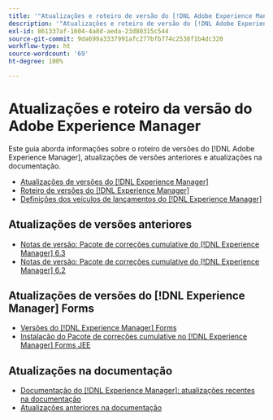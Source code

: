 ```yaml
---
title: '"Atualizações e roteiro de versão do [!DNL Adobe Experience Manager]"'
description: '"Atualizações e roteiro de versão do [!DNL Adobe Experience Manager]"'
exl-id: 861337af-1604-4a8d-aeda-23d80315c544
source-git-commit: 9da699a3337991afc277bfb774c2538f1b4dc320
workflow-type: ht
source-wordcount: '69'
ht-degree: 100%

---
```


# Atualizações e roteiro da versão do Adobe Experience Manager

Este guia aborda informações sobre o roteiro de versões do [!DNL Adobe Experience Manager], atualizações de versões anteriores e atualizações na documentação.

* [Atualizações de versões do [!DNL Experience Manager]](aem-releases-updates.md)
* [Roteiro de versões do [!DNL Experience Manager]](update-releases-roadmap.md)
* [Definições dos veículos de lançamentos do [!DNL Experience Manager]](update-release-vehicle-definitions.md)

## Atualizações de versões anteriores

* [Notas de versão: Pacote de correções cumulative do  [!DNL Experience Manager]  6.3](release-notes-aem-6-3-cumulative-fix-pack.md)
* [Notas de versão: Pacote de correções cumulative do  [!DNL Experience Manager]  6.2](release-notes-aem-6-2-cumulative-fix-pack.md)

## Atualizações de versões do [!DNL Experience Manager] Forms

* [Versões do [!DNL Experience Manager] Forms](aem-forms-releases.md)
* [Instalação do Pacote de correções cumulative no  [!DNL Experience Manager]  Forms JEE](install-cfp-aem-forms-jee.md)

## Atualizações na documentação

* [Documentação do [!DNL Experience Manager]: atualizações recentes na documentação](documentation-updates.md)
* [Atualizações anteriores na documentação](previous-documentation-updates.md)
